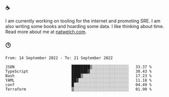 ### ☕

I am currently working on tooling for the internet and promoting SRE. I am also writing some books and hoarding some data. I like thinking about time. Read more about me at [natwelch.com](https://natwelch.com).

### 🕒

<!--START_SECTION:waka-->

```text
From: 14 September 2022 - To: 21 September 2022

JSON                         ████████▒░░░░░░░░░░░░░░░░   33.37 %
TypeScript                   ███████▓░░░░░░░░░░░░░░░░░   30.43 %
Bash                         ████▒░░░░░░░░░░░░░░░░░░░░   17.23 %
YAML                         ██▓░░░░░░░░░░░░░░░░░░░░░░   11.18 %
conf                         █░░░░░░░░░░░░░░░░░░░░░░░░   04.49 %
Terraform                    ▒░░░░░░░░░░░░░░░░░░░░░░░░   01.90 %
```

<!--END_SECTION:waka-->
